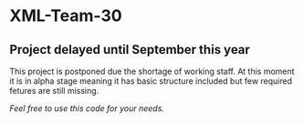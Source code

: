 # XML-Team-30

## Project delayed until September this year

This project is postponed due the shortage of working staff. At this moment it is in alpha stage meaning it has basic structure included but few required fetures are still missing.

_Feel free to use this code for your needs._
